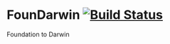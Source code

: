 # FounDarwin [![Build Status](https://travis-ci.org/JPMartha/FounDarwin.svg?branch=master)](https://travis-ci.org/JPMartha/FounDarwin)
Foundation to Darwin
